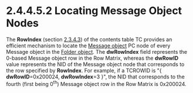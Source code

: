 <html dir="LTR" xmlns:mshelp="http://msdn.microsoft.com/mshelp" xmlns:ddue="http://ddue.schemas.microsoft.com/authoring/2003/5" xmlns:xlink="http://www.w3.org/1999/xlink" xmlns:tool="http://www.microsoft.com/tooltip">
    <head>
        <meta http-equiv="Content-Type" content="text/html; CHARSET=utf-8"></meta>
        <meta name="save" content="history"></meta>
        <title>2.4.4.5.2 Locating Message Object Nodes</title>
        <xml>
            <mshelp:toctitle title="2.4.4.5.2 Locating Message Object Nodes"></mshelp:toctitle>
            <mshelp:rltitle title="[MS-PST]: Locating Message Object Nodes"></mshelp:rltitle>
            <mshelp:keyword index="A" term="5a8713b7-efa5-4f6c-aba7-5de42731e00f"></mshelp:keyword>
            <mshelp:attr name="DCSext.ContentType" value="open specification"></mshelp:attr>
            <mshelp:attr name="AssetID" value="5a8713b7-efa5-4f6c-aba7-5de42731e00f"></mshelp:attr>
            <mshelp:attr name="TopicType" value="kbRef"></mshelp:attr>
            <mshelp:attr name="DCSext.Title" value="[MS-PST]: Locating Message Object Nodes" />
        </xml>
    </head>
    <body>
        <div id="header">
            <h1 class="heading">2.4.4.5.2 Locating Message Object Nodes</h1>
        </div>
        <div id="mainSection">
            <div id="mainBody">
                <div id="allHistory" class="saveHistory"></div>
                <div id="sectionSection0" class="section" name="collapseableSection">
                    

<p>The <b>RowIndex</b> (section <a href="bba20ff2-75fd-474a-b3e7-a46f0d9116db.md">2.3.4.3</a>) of the contents
table TC provides an efficient mechanism to locate the <a href="08220cc9-69b1-4072-a2e7-2a0ff201d505.md#gt_b6c15d0c-d992-421d-ba96-99d3b63894cf">Message object</a> PC node of
every Message object in the <a href="08220cc9-69b1-4072-a2e7-2a0ff201d505.md#gt_0682daa7-c1b8-419b-8a32-6048833d0b72">Folder
object</a>. The <b>dwRowIndex</b> field represents the 0-based Message object
row in the Row Matrix, whereas the <b>dwRowID</b> value represents the NID of
the Message object node that corresponds to the row specified by <b>RowIndex</b>.
For example, if a TCROWID is &quot;{ <b>dwRowID</b>=0x200024, <b>dwRowIndex</b>=3
}&quot;, the NID that corresponds to the fourth (first being 0<sup>th</sup>)
Message object row in the Row Matrix is 0x200024.</p>
                </div>
            </div>
        </div>
    </body>
</html>